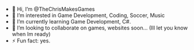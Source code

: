 - 👋 Hi, I’m @TheChrisMakesGames
- 👀 I’m interested in Game Development, Coding, Soccer, Music
- 🌱 I’m currently learning Game Development, C#.
- 💞️ I’m looking to collaborate on games, websites soon... (Ill let you know when Im ready)
- ⚡ Fun fact: yes.

<!---
TheChrisMakesGames/TheChrisMakesGames is a ✨ special ✨ repository because its `README.md` (this file) appears on your GitHub profile.
You can click the Preview link to take a look at your changes.
--->
